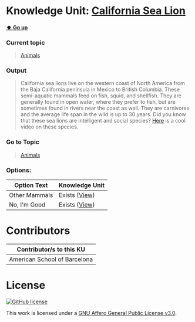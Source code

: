 # Knowledge Unit: [California Sea Lion](../../knowledge_units/animals/california-sea-lion.md)

#### [:arrow_up: Go up](../../topics/animals.md)
### Current topic
> [Animals](../../topics/animals.md)
### Output
> California sea lions live on the western coast of North America from the Baja California peninsula in Mexico to British Columbia. These semi-aquatic mammals feed on fish, squid, and shellfish. They are generally found in open water, where they prefer to fish, but are sometimes found in rivers near the coast as well. They are carnivores and the average life span in the wild is up to 30 years. Did you know that these sea lions are intelligent and social species? [Here](https://www.youtube.com/embed/KTpnBCMdpPQ) is a cool video on these species.
### Go to Topic
> [Animals](../../topics/animals.md)

### Options: 

| Option Text | Knowledge Unit |
| - | - |  
| Other Mammals  |  Exists ([View](../../knowledge_units/animals/other-mammals.md))  |  
| No, I&#039;m Good  |  Exists ([View](../../knowledge_units/animals/no-im-good.md))  | 

# Contributors

| Contributor/s to this KU |
| - | 
| American School of Barcelona |

# License
[![GitHub license](https://img.shields.io/github/license/inbrainz/cerebro)](https://github.com/inbrainz/cerebro/blob/master/LICENSE)

This work is licensed under a [GNU Affero General Public License v3.0](https://www.gnu.org/licenses/agpl-3.0.txt).